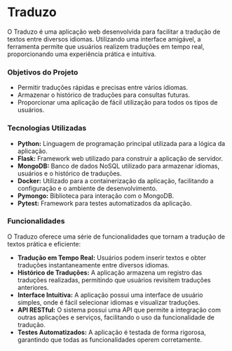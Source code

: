 # Traduzo
<p>O Traduzo é uma aplicação web desenvolvida para facilitar a tradução de textos entre diversos idiomas. Utilizando uma interface amigável, a ferramenta permite que usuários realizem traduções em tempo real, proporcionando uma experiência prática e intuitiva.</p>

<h3>Objetivos do Projeto</h3>
<ul>
<li>Permitir traduções rápidas e precisas entre vários idiomas.</li>
<li>Armazenar o histórico de traduções para consultas futuras.</li>
<li>Proporcionar uma aplicação de fácil utilização para todos os tipos de usuários.</li>
</ul>

<h3>Tecnologias Utilizadas</h3>
<ul>
<li><strong>Python:</strong> Linguagem de programação principal utilizada para a lógica da aplicação.</li>
<li><strong>Flask:</strong> Framework web utilizado para construir a aplicação de servidor.</li>
<li><strong>MongoDB:</strong> Banco de dados NoSQL utilizado para armazenar idiomas, usuários e o histórico de traduções.</li>
<li><strong>Docker:</strong> Utilizado para a containerização da aplicação, facilitando a configuração e o ambiente de desenvolvimento.</li>
<li><strong>Pymongo:</strong> Biblioteca para interação com o MongoDB.</li>
<li><strong>Pytest:</strong> Framework para testes automatizados da aplicação.</li>
</ul>

<h3>Funcionalidades</h3>
<p>O Traduzo oferece uma série de funcionalidades que tornam a tradução de textos prática e eficiente:</p>
<ul>
<li><strong>Tradução em Tempo Real:</strong> Usuários podem inserir textos e obter traduções instantaneamente entre diversos idiomas.</li>
<li><strong>Histórico de Traduções:</strong> A aplicação armazena um registro das traduções realizadas, permitindo que usuários revisitem traduções anteriores.</li>
<li><strong>Interface Intuitiva:</strong> A aplicação possui uma interface de usuário simples, onde é fácil selecionar idiomas e visualizar traduções.</li>
<li><strong>API RESTful:</strong> O sistema possui uma API que permite a integração com outras aplicações e serviços, facilitando o uso da funcionalidade de tradução.</li>
<li><strong>Testes Automatizados:</strong> A aplicação é testada de forma rigorosa, garantindo que todas as funcionalidades operem corretamente.</li>
</ul>
